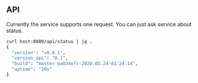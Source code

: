 ## API

Currently the service supports one request.
You can just ask service about status.

```bash
curl host:8080/api/status | jq .
{
  "version": "v0.0.1",
  "version_api": "0.1",
  "build": "master-ba034efc-2020.05.24-01:24:14",
  "uptime": "20s"
}
```